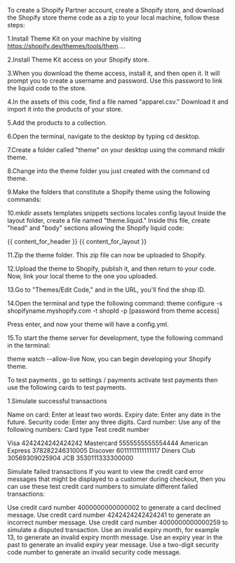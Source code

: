 To create a Shopify Partner account, create a Shopify store, and download the Shopify store theme code as a zip to your local machine, follow these steps:

1.Install Theme Kit on your machine by visiting https://shopify.dev/themes/tools/them....

2.Install Theme Kit access on your Shopify store.

3.When you download the theme access, install it, and then open it. It will prompt you to create a username and password. Use this password to link the liquid code to the store.

4.In the assets of this code, find a file named "apparel.csv." Download it and import it into the products of your store.

5.Add the products to a collection.

6.Open the terminal, navigate to the desktop by typing cd desktop.

7.Create a folder called "theme" on your desktop using the command mkdir theme.

8.Change into the theme folder you just created with the command cd theme.

9.Make the folders that constitute a Shopify theme using the following commands:

10.mkdir assets templates snippets sections locales config layout
Inside the layout folder, create a file named "theme.liquid." Inside this file, create "head" and "body" sections allowing the Shopify liquid code:

{{ content_for_header }}
{{ content_for_layout }}

11.Zip the theme folder. This zip file can now be uploaded to Shopify.

12.Upload the theme to Shopify, publish it, and then return to your code. Now, link your local theme to the one you uploaded.

13.Go to "Themes/Edit Code," and in the URL, you'll find the shop ID.

14.Open the terminal and type the following command:
theme configure -s shopifyname.myshopify.com -t shopId -p [password from theme access]

Press enter, and now your theme will have a config.yml.

15.To start the theme server for development, type the following command in the terminal:

theme watch --allow-live
Now, you can begin developing your Shopify theme.

To test payments , go to settings / payments activate test payments then use the following cards to test payments.

1.Simulate successful transactions

Name on card: Enter at least two words.
Expiry date: Enter any date in the future.
Security code: Enter any three digits.
Card number: Use any of the following numbers:
Card type	Test credit number

Visa	4242424242424242
Mastercard	5555555555554444
American Express	378282246310005
Discover	6011111111111117
Diners Club	30569309025904
JCB	3530111333300000

Simulate failed transactions
If you want to view the credit card error messages that might be displayed to a customer during checkout, then you can use these test credit card numbers to simulate different failed transactions:

Use credit card number 4000000000000002 to generate a card declined message.
Use credit card number 4242424242424241 to generate an incorrect number message.
Use credit card number 4000000000000259 to simulate a disputed transaction.
Use an invalid expiry month, for example 13, to generate an invalid expiry month message.
Use an expiry year in the past to generate an invalid expiry year message.
Use a two-digit security code number to generate an invalid security code message.